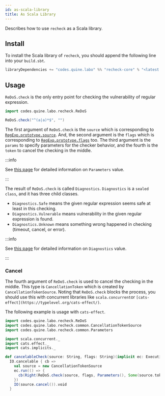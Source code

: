 ```yaml
---
id: as-scala-library
title: As Scala Library
---
```


Describes how to use `recheck` as a Scala library.

## Install

To install the Scala library of `recheck`, you should append the following line into your `build.sbt`.

```scala title="build.sbt"
libraryDependencies += "codes.quine.labo" %% "recheck-core" % "<latest version>"
```

## Usage

`ReDoS.check` is the only entry point for checking the vulnerability of regular expression.

```scala
import codes.quine.labo.recheck.ReDoS

ReDoS.check("^(a|a)*$", "")
```

The first argument of `ReDoS.check` is the `source` which is corresponding to [`RegExp.prototype.source`](https://developer.mozilla.org/en-US/docs/Web/JavaScript/Reference/Global_Objects/RegExp/source).
And, the second argument is the `flags` which is corresponding to [`RegExp.prototype.flags`](https://developer.mozilla.org/en-US/docs/Web/JavaScript/Reference/Global_Objects/RegExp/flags) too.
The third argument is the `params` to specify parameters for the checker behavior, and the fourth is the `token` to cancel the checking in the middle.

:::info

See [this page](parameters.md) for detailed information on `Parameters` value.

:::

The result of `ReDoS.check` is called `Diagnostics`.
`Diagnostics` is a `sealed class`, and it has three child classes.

- `Diagnostics.Safe` means the given regular expression seems safe at least in this checking.
- `Diagnostics.Vulnerable` means vulnerability in the given regular expression is found.
- `Diagnostics.Unknown` means something wrong happened in checking (timeout, cancel, or error).

:::info

See [this page](diagnostics.md) for detailed information on `Diagnostics` value.

:::

### Cancel

The fourth argument of `ReDoS.check` is used to cancel the checking in the middle.
This type is `CancellationToken` which is created by `CancellationTokenSource`.
Noting that `ReDoS.check` blocks the process, you should use this with concurrent libraries like `scala.concurrent`or `[cats-effect](https://typelevel.org/cats-effect/)`.

The following example is usage with `cats-effect`.

```scala
import codes.quine.labo.recheck.ReDoS
import codes.quine.labo.recheck.common.CancellationTokenSource
import codes.quine.labo.recheck.common.Parameters

import scala.concurrent._
import cats.effect._
import cats.implicits._

def cancelableCheck(source: String, flags: String)(implicit ec: ExecutionContext): IO[Diagnostics] =
  IO.cancelable { cb =>
    val source = new CancellationTokenSource
    ec.run(() => {
      cb(Right(ReDoS.check(source, flags, Parameters(), Some(source.token)))
    })
    IO(source.cancel()).void
  }
```
